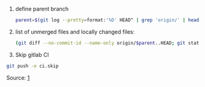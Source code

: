 1. define parent branch 
    ```bash
    parent=$(git log --pretty=format:'%D' HEAD^ | grep 'origin/' | head -n1 | sed 's@origin/@@' | sed 's@,.*@@')
    ```
2. list of unmerged files and locally changed files:
    ```bash
    (git diff --no-commit-id --name-only origin/$parent..HEAD; git status --porcelain | sed s/^...//) | sort | uniq
    ```
3. Skip gitlab CI
```bash
git push -o ci.skip
``` 
Source: [1](https://devops.stackexchange.com/questions/6809/is-there-a-ci-skip-option-in-gitlab-ci)